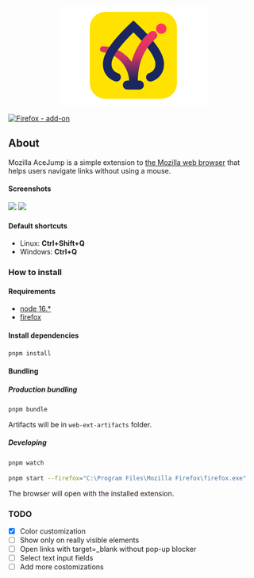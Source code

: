 <div align="center">
  <a href="https://addons.mozilla.org/ru/firefox/addon/acejump/">
    <img width="300" height="200" src="https://github.com/cjvnjde/sharing/blob/main/Mozilla-AceJump/AceJump_logo.png?raw=true">
  </a>
</div>

[![Firefox - add-on](https://img.shields.io/static/v1?label=Firefox&message=add-on&color=%23FF7139&logo=Firefox+Browser)](https://addons.mozilla.org/ru/firefox/addon/acejump/)

## About
Mozilla AceJump is a simple extension to [the Mozilla web browser](https://www.mozilla.org/en-US/firefox/new/) that helps users navigate links without using a mouse.

#### Screenshots
<img height="400" src="https://user-images.githubusercontent.com/68147661/183308380-6a8141c7-313b-4e03-827a-1bcbc3c95078.png">
<img height="400" src="https://user-images.githubusercontent.com/68147661/183308384-47fcc749-c244-479f-8e9a-c95fc17b01f8.png">

#### Default shortcuts

+ Linux: **Ctrl+Shift+Q**
+ Windows: **Ctrl+Q**

### How to install

#### Requirements
* [node 16.*](https://nodejs.org/en/)
* [firefox](https://www.mozilla.org/en-US/firefox/new/)

#### Install dependencies
```bash
pnpm install
```
#### Bundling

##### Production bundling

````bash
pnpm bundle
````

Artifacts will be in `web-ext-artifacts` folder.

##### Developing

````bash
pnpm watch
````
````bash
pnpm start --firefox="C:\Program Files\Mozilla Firefox\firefox.exe"
````

The browser will open with the installed extension.

### TODO

- [x] Color customization
- [ ] Show only on really visible elements
- [ ] Open links with target=_blank without pop-up blocker
- [ ] Select text input fields
- [ ] Add more costomizations
